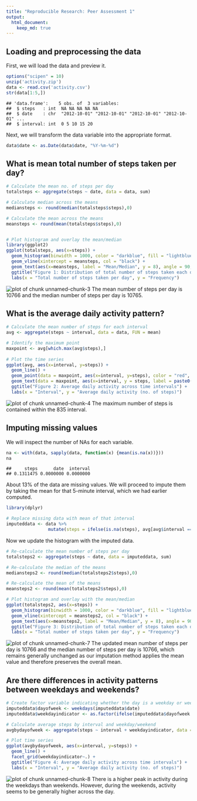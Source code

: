 ```yaml
---
title: "Reproducible Research: Peer Assessment 1"
output: 
  html_document:
    keep_md: true
---
```



## Loading and preprocessing the data

First, we will load the data and preview it.

```r
options("scipen" = 10)
unzip('activity.zip')
data <- read.csv('activity.csv')
str(data[1:5,])
```

```
## 'data.frame':	5 obs. of  3 variables:
##  $ steps   : int  NA NA NA NA NA
##  $ date    : chr  "2012-10-01" "2012-10-01" "2012-10-01" "2012-10-01" ...
##  $ interval: int  0 5 10 15 20
```
Next, we will transform the data variable into the appropriate format.

```r
data$date <- as.Date(data$date, "%Y-%m-%d")
```

## What is mean total number of steps taken per day?


```r
# Calculate the mean no. of steps per day
totalsteps <- aggregate(steps ~ date, data = data, sum)

# Calculate median across the means
mediansteps <- round(median(totalsteps$steps),0)

# Calculate the mean across the means
meansteps <- round(mean(totalsteps$steps),0)


# Plot histogram and overlay the mean/median
library(ggplot2)
ggplot(totalsteps, aes(x=steps)) +
  geom_histogram(binwidth = 1000, color = "darkblue", fill = "lightblue") +
  geom_vline(xintercept = meansteps, col = "black") +
  geom_text(aes(x=meansteps, label = "Mean/Median", y = 8), angle = 90, vjust = 1.2) +
  ggtitle("Figure 1: Distribution of total number of steps taken each day") +
  labs(x = "Total number of steps taken per day", y = "Frequency")
```

![plot of chunk unnamed-chunk-3](figure/unnamed-chunk-3-1.png)
The mean number of steps per day is 10766 and the median number of steps per day is 10765.

## What is the average daily activity pattern?

```r
# Calculate the mean number of steps for each interval
avg <- aggregate(steps ~ interval, data = data, FUN = mean)

# Identify the maximum point
maxpoint <- avg[which.max(avg$steps),]
  
# Plot the time series
ggplot(avg, aes(x=interval, y=steps)) +
  geom_line() +
  geom_point(data = maxpoint, aes(x=interval, y=steps), color = "red", size = 3) +
  geom_text(data = maxpoint, aes(x=interval, y = steps, label = paste0("Maximum (",interval,",",round(steps,0),")"))) +
  ggtitle("Figure 2: Average daily activity across time intervals") +
  labs(x = "Interval", y = "Average daily activity (no. of steps)")
```

![plot of chunk unnamed-chunk-4](figure/unnamed-chunk-4-1.png)
The maximum number of steps is contained within the 835 interval.

## Imputing missing values

We will inspect the number of NAs for each variable.

```r
na <- with(data, sapply(data, function(x) {mean(is.na(x))}))
na
```

```
##     steps      date  interval 
## 0.1311475 0.0000000 0.0000000
```
About 13% of the data are missing values. We will proceed to impute them by taking the mean for that 5-minute interval, which we had earlier computed.


```r
library(dplyr)

# Replace missing data with mean of that interval
imputeddata <- data %>%
                mutate(steps = ifelse(is.na(steps), avg[avg$interval == interval,]$steps, steps))
```

Now we update the histogram with the imputed data.

```r
# Re-calculate the mean number of steps per day
totalsteps2 <- aggregate(steps ~ date, data = imputeddata, sum)

# Re-calculate the median of the means
mediansteps2 <- round(median(totalsteps2$steps),0)

# Re-calculate the mean of the means
meansteps2 <- round(mean(totalsteps2$steps),0)

# Plot histogram and overlay with the mean/median
ggplot(totalsteps2, aes(x=steps)) +
  geom_histogram(binwidth = 1000, color = "darkblue", fill = "lightblue") +
  geom_vline(xintercept = meansteps2, col = "black") +
  geom_text(aes(x=meansteps2, label = "Mean/Median", y = 8), angle = 90, vjust = 1.2) +
  ggtitle("Figure 3: Distribution of total number of steps taken each day") +
  labs(x = "Total number of steps taken per day", y = "Frequency")
```

![plot of chunk unnamed-chunk-7](figure/unnamed-chunk-7-1.png)
The updated mean number of steps per day is 10766 and the median number of steps per day is 10766, which remains generally unchanged as our imputation method applies the mean value and therefore preserves the overall mean.

## Are there differences in activity patterns between weekdays and weekends?


```r
# Create factor variable indicating whether the day is a weekday or weekend
imputeddata$dayofweek <- weekdays(imputeddata$date)
imputeddata$weekdayindicator <- as.factor(ifelse(imputeddata$dayofweek %in% c("Saturday", "Sunday"), "weekend", "weekday"))

# Calculate average steps by interval and weekday/weekend
avgbydayofweek <- aggregate(steps ~ interval + weekdayindicator, data = imputeddata, mean)

# Plot time series
ggplot(avgbydayofweek, aes(x=interval, y=steps)) +
  geom_line() +
  facet_grid(weekdayindicator~.) +
  ggtitle("Figure 4: Average daily activity across time intervals") +
  labs(x = "Interval", y = "Average daily activity (no. of steps)")
```

![plot of chunk unnamed-chunk-8](figure/unnamed-chunk-8-1.png)
There is a higher peak in activity during the weekdays than weekends. However, during the weekends, activity seems to be generally higher across the day.
